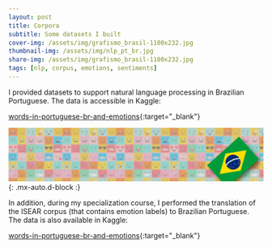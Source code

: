 ```yaml
---
layout: post
title: Corpora
subtitle: Some datasets I built
cover-img: /assets/img/grafismo_brasil-1100x232.jpg
thumbnail-img: /assets/img/nlp_pt_br.jpg
share-img: /assets/img/grafismo_brasil-1100x232.jpg
tags: [nlp, corpus, emotions, sentiments]
---
```


I provided datasets to support natural language processing in Brazilian Portuguese. The data is accessible in Kaggle:

[words-in-portuguese-br-and-emotions](https://www.kaggle.com/antoniomenezes/words-in-portuguese-br-and-emotions){:target="_blank"}


![ISEAR (pt_BR)](/assets/img/data-original-1100x232.jpg){: .mx-auto.d-block :}

In addition, during my specialization course, I performed the translation of the ISEAR corpus (that contains emotion labels) to Brazilian Portuguese. The data is also available in Kaggle:

[words-in-portuguese-br-and-emotions](https://www.kaggle.com/antoniomenezes/isear-corpus-translated-to-portuguese-br){:target="_blank"}

